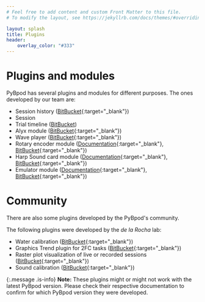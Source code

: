 ```yaml
---
# Feel free to add content and custom Front Matter to this file.
# To modify the layout, see https://jekyllrb.com/docs/themes/#overriding-theme-defaults

layout: splash
title: Plugins
header:
    overlay_color: "#333"
---
```


# Plugins and modules #
PyBpod has several plugins and modules for different purposes. The ones developed by our team are:

* Session history ([BitBucket](https://bitbucket.org/fchampalimaud/pybpod-gui-plugin-session-history/){:target="_blank"})
* Session 
* Trial timeline ([BitBucket](https://bitbucket.org/fchampalimaud/pybpod-gui-plugin-trial-timeline/))
* Alyx module ([BitBucket](https://bitbucket.org/fchampalimaud/pybpod-alyx-module/){:target="_blank"})
* Wave player ([BitBucket](https://bitbucket.org/fchampalimaud/pybpod-gui-plugin-waveplayer/){:target="_blank"})
* Rotary encoder module ([Documentation](https://pybpod-api-rotary-encoder-module.readthedocs.io/){:target="_blank"}, [BitBucket](https://bitbucket.org/fchampalimaud/pybpod-rotary-encoder-module/){:target="_blank"})
* Harp Sound card module ([Documentation](https://pybpod-soundcard-module.readthedocs.io/){:target="_blank"}, [BitBucket](https://bitbucket.org/fchampalimaud/pybpod-soundcard-module/){:target="_blank"})
* Emulator module ([Documentation](https://pybpod-gui-plugin-emulator.readthedocs.io/){:target="_blank"}, [BitBucket](https://bitbucket.org/fchampalimaud/pybpod-gui-plugin-emulator/){:target="_blank"})

# Community #
There are also some plugins developed by the PyBpod's community.

The following plugins were developed by the _de la Rocha_ lab:
* Water calibration ([BitBucket](https://bitbucket.org/delaRochaLab/water-calibration-plugin/){:target="_blank"})
* Graphics Trend plugin for 2FC tasks ([BitBucket](https://bitbucket.org/delaRochaLab/trend-2fc-plugin/src/master-3A/){:target="_blank"})
* Raster plot visualization of live or recorded sessions ([BitBucket](https://bitbucket.org/delaRochaLab/raster-plugin/){:target="_blank"})
* Sound calibration ([BitBucket](https://bitbucket.org/delaRochaLab/sound-calibration-plugin/src/master-3A/){:target="_blank"})


{:.message .is-info}
**Note:** These plugins might or might not work with the latest PyBpod version. Please check their respective documentation to confirm for which PyBpod version they were developed.
